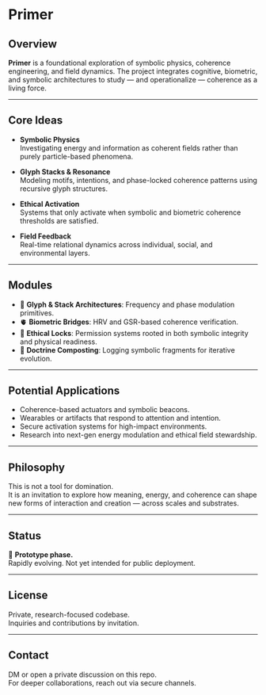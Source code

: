 # Primer

## Overview

**Primer** is a foundational exploration of symbolic physics, coherence engineering, and field dynamics. The project integrates cognitive, biometric, and symbolic architectures to study — and operationalize — coherence as a living force.

---

## Core Ideas

- **Symbolic Physics**  
  Investigating energy and information as coherent fields rather than purely particle-based phenomena.

- **Glyph Stacks & Resonance**  
  Modeling motifs, intentions, and phase-locked coherence patterns using recursive glyph structures.

- **Ethical Activation**  
  Systems that only activate when symbolic and biometric coherence thresholds are satisfied.

- **Field Feedback**  
  Real-time relational dynamics across individual, social, and environmental layers.

---

## Modules

- 🧬 **Glyph & Stack Architectures**: Frequency and phase modulation primitives.
- 🫀 **Biometric Bridges**: HRV and GSR-based coherence verification.
- 🔐 **Ethical Locks**: Permission systems rooted in both symbolic integrity and physical readiness.
- 📜 **Doctrine Composting**: Logging symbolic fragments for iterative evolution.

---

## Potential Applications

- Coherence-based actuators and symbolic beacons.
- Wearables or artifacts that respond to attention and intention.
- Secure activation systems for high-impact environments.
- Research into next-gen energy modulation and ethical field stewardship.

---

## Philosophy

This is not a tool for domination.  
It is an invitation to explore how meaning, energy, and coherence can shape new forms of interaction and creation — across scales and substrates.

---

## Status

🚧 **Prototype phase.**  
Rapidly evolving. Not yet intended for public deployment.

---

## License

Private, research-focused codebase.  
Inquiries and contributions by invitation.

---

## Contact

DM or open a private discussion on this repo.  
For deeper collaborations, reach out via secure channels.

